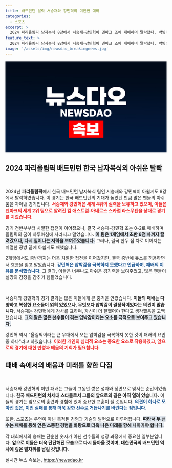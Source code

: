 ```yaml
---
title: 배드민턴 탈락 서승재와 강민혁의 미안한 대화
categories:
  - 스포츠
excerpt: >
  2024 파리올림픽 남자복식 8강에서 서승재-강민혁이 덴마크 조에 패배하며 탈락했다. 박빙이었던 경기에서 아쉬움을 남긴 두 선수의 진솔한 소감이 감동을 자아낸다.
feature_text: >
  2024 파리올림픽 남자복식 8강에서 서승재-강민혁이 덴마크 조에 패배하며 탈락했다. 박빙이었던 경기에서 아쉬움을 남긴 두 선수의 진솔한 소감이 감동을 자아낸다.
image: '/assets/img/newsdao_breakingnews.jpg'
---
```


<p><img src="/assets/img/newsdao_breakingnews.jpg" alt="firstkoreanews 속보" /></p>

<h2 data-ke-size="size26">2024 파리올림픽 배드민턴 한국 남자복식의 아쉬운 탈락</h2>

<p data-ke-size="size16">&nbsp;</p>

<p>2024년 <b>파리올림픽</b>에서 한국 배드민턴 남자복식 팀인 서승재와 강민혁이 아쉽게도 8강에서 탈락하였습니다. 이 경기는 한국 배드민턴의 기대가 높았던 만큼 많은 팬들의 아쉬움을 자아낸 경기입니다. <b><span style="color: #ee2323;">서승재와 강민혁은 세계 4위의 실력을 보유하고 있으며, 이들은 덴마크의 세계 2위 팀으로 알려진 킴 애스트럼-아네르스 스카럽 라스무센을 상대로 경기를 치렀습니다.</span></b> </p>

<p>경기 전반부부터 치열한 접전이 이어졌으나, 결국 서승재-강민혁 조는 0-2로 패배하며 올림픽의 꿈이 하루아침에 사라지고 말았습니다. <b><span style="background-color: #21538527;">이 팀은 1게임에서 초반 6점 차까지 끌려갔으나, 다시 일어나는 저력을 보여주었습니다.</span></b> 그러나, 결국 한두 점 차로 이어지는 치열한 공방 끝에 아쉽게도 패했습니다. </p>

<p>2게임에서도 중반까지는 더욱 치열한 접전을 이어갔지만, 결국 중반에 듀스를 허용하면서 흐름을 잃고 말았습니다. <b><span style="color: #1a5490;">강민혁은 압박감을 극복하지 못했다고 언급하며, 패배의 이유를 분석했습니다.</span></b> 그 결과, 이들은 너무나도 아쉬운 경기력을 보여주었고, 많은 팬들이 실망의 감정을 감추기 힘들었습니다.</p>

<p data-ke-size="size16">&nbsp;</p>

<p>서승재와 강민혁의 경기 결과는 많은 이들에게 큰 충격을 안겼습니다. <b>이들의 패배는 다양하고 복잡한 요소들이 얽혀 있었으나, 무엇보다 압박감이 결정적이었다는 의견이 많습니다.</b> 서승재는 강민혁에게 감사를 표하며, 자신이 더 잘했어야 한다고 생각했음을 고백했습니다. <b><span style="background-color: #21538527;">그의 말은 많은 선수들이 겪는 압박감이라는 요소를 극적으로 보여주고 있습니다.</span></b> </p>

<p>강민혁 역시 "올림픽이라는 큰 무대에서 오는 압박감을 극복하지 못한 것이 패배의 요인 중 하나"라고 하였습니다. <b><span style="color: #ee2323;">이러한 개인의 심리적 요소는 중요한 요소로 작용하였고, 앞으로의 경기에 대한 반성과 배움의 기회가 필요합니다.</span></b> </p>

<h2 data-ke-size="size26">패배 속에서의 배움과 미래를 향한 다짐</h2>

<p data-ke-size="size16">&nbsp;</p>

<p>서승재와 강민혁의 이번 패배는 그들이 그동안 쌓은 성과와 정면으로 맞서는 순간이었습니다. <b>한국 배드민턴의 차세대 스타들로서 그들의 앞으로의 길은 아직 열려 있습니다.</b> 이들의 경기는 앞으로의 훈련과 경험에 있어 중요한 교훈이 될 것입니다. <b><span style="color: #1a5490;">의견이 하나로 모아진 것은, 이번 실패를 통해 더욱 강한 선수로 거듭나기를 바란다는 점입니다.</span></b> </p>

<p>또한, 스포츠는 우연이 아닌 축적된 경험과 기술의 발현으로 이루어집니다. <b><span style="background-color: #21538527;">따라서 두 선수는 패배를 통해 얻은 소중한 경험을 바탕으로 더욱 나은 미래를 향해 나아가야 합니다.</span></b> </p>

<p>각 대회에서의 승패는 단순한 숫자가 아닌 선수들의 성장 과정에서 중요한 일부분입니다. <b>앞으로 이들은 더욱 단단해진 모습으로 다시 돌아올 것이며, 대한민국의 배드민턴 역사에 깊은 발자취를 남길 것입니다.</b></p>
실시간 뉴스 속보는, <a href="https://newsdao.kr" rel="dofollow">https://newsdao.kr</a>



